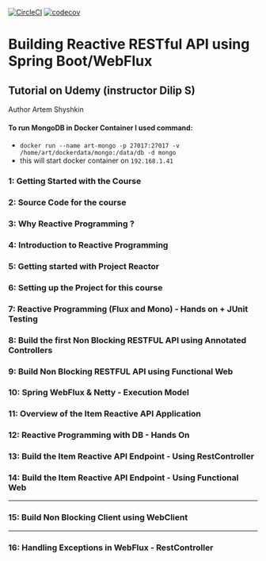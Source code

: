 [![CircleCI](https://circleci.com/gh/artshishkin/learn-reactive-spring.svg?style=svg)](https://circleci.com/gh/artshishkin/learn-reactive-spring)
[![codecov](https://codecov.io/gh/artshishkin/learn-reactive-spring/branch/master/graph/badge.svg)](https://codecov.io/gh/artshishkin/learn-reactive-spring)
# Building Reactive RESTful API using Spring Boot/WebFlux
## Tutorial on Udemy (instructor Dilip S) 

Author Artem Shyshkin

#### To run MongoDB in Docker Container I used command:

-  `docker run --name art-mongo -p 27017:27017 -v /home/art/dockerdata/mongo:/data/db -d mongo`
- this will start docker container on `192.168.1.41`

### 1: Getting Started with the Course
### 2: Source Code for the course
### 3: Why Reactive Programming ?
### 4: Introduction to Reactive Programming
### 5: Getting started with Project Reactor
### 6: Setting up the Project for this course
### 7: Reactive Programming (Flux and Mono) - Hands on + JUnit Testing
### 8: Build the first Non Blocking RESTFUL API using Annotated Controllers
### 9: Build Non Blocking RESTFUL API using Functional Web
### 10: Spring WebFlux & Netty - Execution Model
### 11: Overview of the Item Reactive API Application
### 12: Reactive Programming with DB - Hands On
### 13: Build the Item Reactive API Endpoint - Using RestController
### 14: Build the Item Reactive API Endpoint - Using Functional Web

---

### 15: Build Non Blocking Client using WebClient 

---

### 16: Handling Exceptions in WebFlux - RestController
